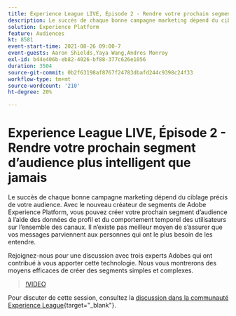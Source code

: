 ```yaml
---
title: Experience League LIVE, Épisode 2 - Rendre votre prochain segment d’audience plus intelligent que jamais
description: Le succès de chaque bonne campagne marketing dépend du ciblage précis de votre audience. Avec le nouveau créateur de segments de Adobe Experience Platform, vous pouvez créer votre prochain segment d’audience à l’aide des données de profil et du comportement temporel des utilisateurs sur l’ensemble des canaux. Il n'y a pas de meilleur moyen de s'assurer que vos messages parviennent aux personnes qui ont le plus besoin de les entendre. Rejoignez-nous pour une discussion avec trois experts Adobes qui ont contribué à vous apporter cette technologie. Nous vous montrerons des moyens efficaces de créer des segments simples et complexes.
solution: Experience Platform
feature: Audiences
kt: 8581
event-start-time: 2021-08-26 09:00-7
event-guests: Aaron Shields,Yaya Wang,Andres Monroy
exl-id: b44e406b-eb82-4026-bf88-377c626e1056
duration: 3504
source-git-commit: 0b2f63198af8767f24783dbafd244c9398c24f33
workflow-type: tm+mt
source-wordcount: '210'
ht-degree: 20%

---
```


# Experience League LIVE, Épisode 2 - Rendre votre prochain segment d’audience plus intelligent que jamais

Le succès de chaque bonne campagne marketing dépend du ciblage précis de votre audience. Avec le nouveau créateur de segments de Adobe Experience Platform, vous pouvez créer votre prochain segment d’audience à l’aide des données de profil et du comportement temporel des utilisateurs sur l’ensemble des canaux. Il n’existe pas meilleur moyen de s’assurer que vos messages parviennent aux personnes qui ont le plus besoin de les entendre.

Rejoignez-nous pour une discussion avec trois experts Adobes qui ont contribué à vous apporter cette technologie. Nous vous montrerons des moyens efficaces de créer des segments simples et complexes.

>[!VIDEO](https://video.tv.adobe.com/v/336422/?quality=12&learn=on)

Pour discuter de cette session, consultez la [discussion dans la communauté Experience League](https://experienceleaguecommunities.adobe.com/t5/adobe-experience-platform/questions-and-discussion-for-experience-league-live-ep-2-make/m-p/420645#M68){target="_blank"}.

